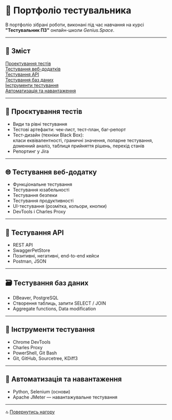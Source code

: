 # 🧩 Портфоліо тестувальника

В портфоліо зібрані роботи, виконані під час навчання на курсі **"Тестувальник ПЗ"** онлайн-школи *Genius.Space*.

---

## 📘 Зміст

[Проектування тестів](#project-tests)<br>
[Тестування веб-додатків](#web-testing)<br>
[Тестування API](#api-testing)<br>
[Тестування баз даних](#database-testing)<br>
[Інструменти тестування](#tools)<br>
[Автоматизація та навантаження](#automation)<br>

---

## <a name="project-tests"/> 🧱 Проєктування тестів
- Види та рівні тестування  
- Тестові артефакти: чек-лист, тест-план, баг-репорт  
- Тест-дизайн (техніки Black Box):  
  класи еквівалентності, граничні значення, попарне тестування,  
  доменний аналіз, таблиця прийняття рішень, перехід станів  
- Репортинг у Jira  

---

## <a name="web-testing"/> 🌐 Тестування веб-додатку
- Функціональне тестування  
- Тестування юзабельності  
- Тестування безпеки  
- Тестування продуктивності  
- UI-тестування (розмітка, кольори, кнопки)  
- DevTools і Charles Proxy  

---

## <a name="api-testing"/> 🔗 Тестування API
- REST API  
- SwaggerPetStore  
- Позитивні, негативні, end-to-end кейси  
- Postman, JSON  

---

## <a name="database-testing"/> 🗃 Тестування баз даних
- DBeaver, PostgreSQL  
- Створення таблиць, запити SELECT / JOIN  
- Aggregate functions, Data modification  

---

## <a name="tools"/> 🧰 Інструменти тестування
- Chrome DevTools  
- Charles Proxy  
- PowerShell, Git Bash  
- Git, GitHub, Sourcetree, KDiff3  

---

## <a name="automation"/> 🤖 Автоматизація та навантаження
- Python, Selenium (основи)  
- Apache JMeter — навантажувальне тестування  

---

🔝 [Повернутись нагору](#up)
